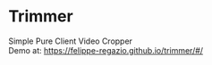 # Trimmer

Simple Pure Client Video Cropper  
Demo at: https://felippe-regazio.github.io/trimmer/#/
